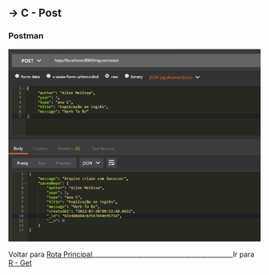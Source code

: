 ##  -> **C** - Post
### Postman
<p align="center">
  <img alt="foto" title="foto" src="./img/foto04.png"/>
</p>

Voltar para [Rota Principal](https://github.com/AlineAlmeida85/Projeto-Final/blob/main/Demonstracao1.md)____________________________________________Ir para [R - Get](https://github.com/AlineAlmeida85/Projeto-Final/blob/main/Demonstracao3.md)